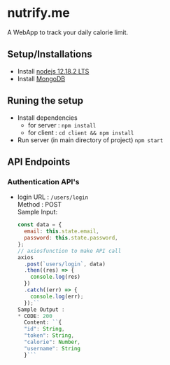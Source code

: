 # nutrify.me
A WebApp to track your daily calorie limit.

## Setup/Installations
*  Install [nodejs 12.18.2 LTS](https://nodejs.org/en/)
*  Install [MongoDB](https://www.mongodb.com/try/download/community)

## Runing the setup
* Install dependencies 
  * for server : ``npm install``
  * for client : ``cd client && npm install``
 * Run server (in main directory of project) ``npm start``
 
 ## API Endpoints
 ### Authentication API's
 * login
    URL : ``/users/login``  
    Method : POST  
    Sample Input:   
    ```javascript 
    const data = {
      email: this.state.email,
      password: this.state.password,
    };
    // axiosfunction to make API call
    axios
      .post(`users/login`, data)
      .then((res) => {
        console.log(res)
      })
      .catch((err) => {
        console.log(err);
      });``  
    Sample Output :   
    * CODE: 200
      Content: ``{
      "id": String,
      "token": String,
      "calorie": Number,
      "username": String
      }```
